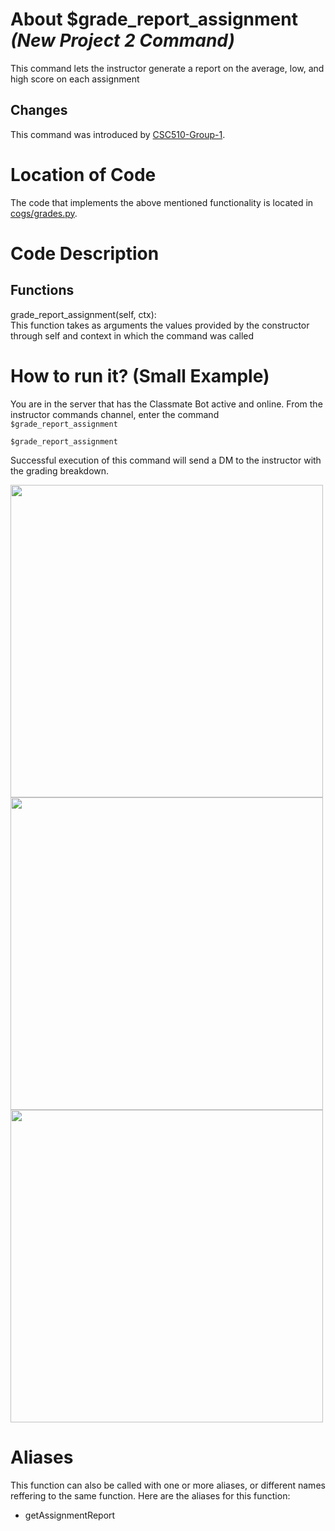 # About $grade_report_assignment _(New Project 2 Command)_
 This command lets the instructor generate a report on the average, low, and high score on each assignment

## Changes

This command was introduced by [CSC510-Group-1](https://github.com/nfoster1492/ClassMateBot-1/).

# Location of Code
The code that implements the above mentioned functionality is located in [cogs/grades.py](https://github.com/maddaicita/ClassMateBot-1.1/tree/main/cogs/grades.py).

# Code Description
## Functions
grade_report_assignment(self, ctx): <br>
This function takes as arguments the values provided by the constructor through self and context in which the command was called

# How to run it? (Small Example)
You are in the server that has the Classmate Bot active and online. From the instructor commands channel, enter the command `$grade_report_assignment`

```
$grade_report_assignment
```
Successful execution of this command will send a DM to the instructor with the grading breakdown.

<img src="https://github.com/maddaicita/ClassMateBot-1.1/blob/main/data/proj2media/gradeReportAssignmentHelp.PNG?raw=true" width="500">

<img src="https://github.com/maddaicita/ClassMateBot-1.1/blob/main/data/proj2media/gradeReportAssignment.PNG?raw=true" width="500">

<img src="https://github.com/maddaicita/ClassMateBot-1.1/blob/main/data/proj2media/gradeReportAssignmentDM.PNG?raw=true" width="500">

# Aliases

This function can also be called with one or more aliases, or different names reffering to the same function. Here are the aliases for this function:

 - getAssignmentReport
